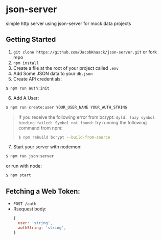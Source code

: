 # json-server
simple http server using json-server for mock data projects

## Getting Started
1) `git clone https://github.com/JacobKnaack/json-server.git` or fork repo
2) `npm install`
3) Create a file at the root of your project called `.env`
4) Add Some JSON data to your `db.json`
5) Create API credentials:
```bash
$ npm run auth:init
```
6) Add A User:
```bash
$ npm run create:user YOUR_USER_NAME YOUR_AUTH_STRING
```
> If you receive the following error from bcrypt: 
> `dyld: lazy symbol binding failed: Symbol not found:` 
> try running the following command from npm:
> ```bash
> $ npm rebuild bcrypt --build-from-source
> ```

7) Start your server with nodemon: 
```bash
$ npm run json:server
```
or run with node:
```bash
$ npm start
```

## Fetching a Web Token:
- `POST /auth`
- Rsequest body:
  ```js
  {
    user: 'string',
    authString: 'string',
  }
  ```
